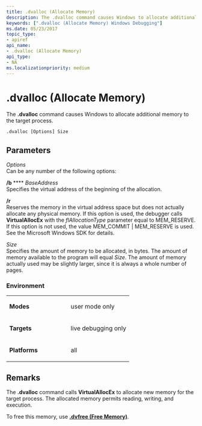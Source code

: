 ```yaml
---
title: .dvalloc (Allocate Memory)
description: The .dvalloc command causes Windows to allocate additional memory to the target process.
keywords: [".dvalloc (Allocate Memory) Windows Debugging"]
ms.date: 05/23/2017
topic_type:
- apiref
api_name:
- .dvalloc (Allocate Memory)
api_type:
- NA
ms.localizationpriority: medium
---
```


# .dvalloc (Allocate Memory)


The **.dvalloc** command causes Windows to allocate additional memory to the target process.

```dbgcmd
.dvalloc [Options] Size 
```

## <span id="ddk_meta_allocate_memory_dbg"></span><span id="DDK_META_ALLOCATE_MEMORY_DBG"></span>Parameters


<span id="_______Options______"></span><span id="_______options______"></span><span id="_______OPTIONS______"></span> *Options*   
Can be any number of the following options:

<span id="_b_BaseAddress"></span><span id="_b_baseaddress"></span><span id="_B_BASEADDRESS"></span>**/b** **** *BaseAddress*  
Specifies the virtual address of the beginning of the allocation.

<span id="_r"></span><span id="_R"></span>**/r**  
Reserves the memory in the virtual address space but does not actually allocate any physical memory. If this option is used, the debugger calls **VirtualAllocEx** with the *flAllocationType* parameter equal to MEM\_RESERVE. If this option is not used, the value MEM\_COMMIT | MEM\_RESERVE is used. See the Microsoft Windows SDK for details.

<span id="_______Size______"></span><span id="_______size______"></span><span id="_______SIZE______"></span> *Size*   
Specifies the amount of memory to be allocated, in bytes. The amount of memory available to the program will equal *Size*. The amount of memory actually used may be slightly larger, since it is always a whole number of pages.

### <span id="Environment"></span><span id="environment"></span><span id="ENVIRONMENT"></span>Environment

<table>
<colgroup>
<col width="50%" />
<col width="50%" />
</colgroup>
<tbody>
<tr class="odd">
<td align="left"><p><strong>Modes</strong></p></td>
<td align="left"><p>user mode only</p></td>
</tr>
<tr class="even">
<td align="left"><p><strong>Targets</strong></p></td>
<td align="left"><p>live debugging only</p></td>
</tr>
<tr class="odd">
<td align="left"><p><strong>Platforms</strong></p></td>
<td align="left"><p>all</p></td>
</tr>
</tbody>
</table>

 

Remarks
-------

The **.dvalloc** command calls **VirtualAllocEx** to allocate new memory for the target process. The allocated memory permits reading, writing, and execution.

To free this memory, use [**.dvfree (Free Memory)**](-dvfree--free-memory-.md).

 

 





